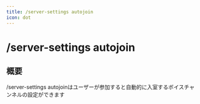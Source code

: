 ```yaml
---
title: /server-settings autojoin
icon: dot
---
```


# /server-settings autojoin
## 概要
/server-settings autojoinはユーザーが参加すると自動的に入室するボイスチャンネルの設定ができます